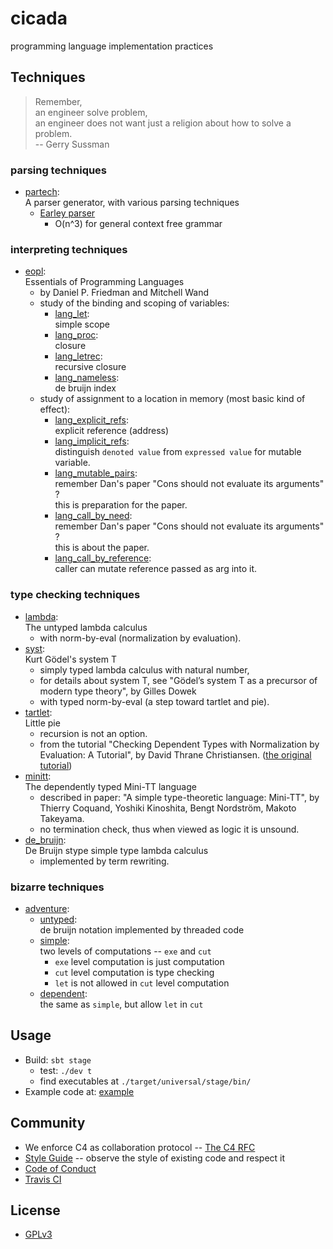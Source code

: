 # cicada

programming language implementation practices

## Techniques

> Remember,<br>
> an engineer solve problem,<br>
> an engineer does not want just a religion about how to solve a problem.<br>
> -- Gerry Sussman

### parsing techniques

- [partech](https://github.com/xieyuheng/cicada/tree/master/src/main/scala/xieyuheng/partech):<br>
  A parser generator, with various parsing techniques
  - [Earley parser](https://github.com/xieyuheng/cicada/tree/master/src/main/scala/xieyuheng/partech/parsing_techniques/Earley.scala)
    - O(n^3) for general context free grammar

### interpreting techniques

- [eopl](https://github.com/xieyuheng/cicada/tree/master/src/main/scala/xieyuheng/eopl):<br>
  Essentials of Programming Languages
  - by Daniel P. Friedman and Mitchell Wand
  - study of the binding and scoping of variables:
    - [lang_let](https://github.com/xieyuheng/cicada/tree/master/src/main/scala/xieyuheng/eopl/lang_let):<br>
      simple scope
    - [lang_proc](https://github.com/xieyuheng/cicada/tree/master/src/main/scala/xieyuheng/eopl/lang_proc):<br>
      closure
    - [lang_letrec](https://github.com/xieyuheng/cicada/tree/master/src/main/scala/xieyuheng/eopl/lang_letrec):<br>
      recursive closure
    - [lang_nameless](https://github.com/xieyuheng/cicada/tree/master/src/main/scala/xieyuheng/eopl/lang_nameless):<br>
      de bruijn index
  - study of assignment to a location in memory (most basic kind of effect):
    - [lang_explicit_refs](https://github.com/xieyuheng/cicada/tree/master/src/main/scala/xieyuheng/eopl/lang_explicit_refs):<br>
      explicit reference (address)
    - [lang_implicit_refs](https://github.com/xieyuheng/cicada/tree/master/src/main/scala/xieyuheng/eopl/lang_implicit_refs):<br>
      distinguish `denoted value` from `expressed value` for mutable variable.
    - [lang_mutable_pairs](https://github.com/xieyuheng/cicada/tree/master/src/main/scala/xieyuheng/eopl/lang_mutable_pairs):<br>
      remember Dan's paper "Cons should not evaluate its arguments" ? <br>
      this is preparation for the paper.
    - [lang_call_by_need](https://github.com/xieyuheng/cicada/tree/master/src/main/scala/xieyuheng/eopl/lang_call_by_need):<br>
      remember Dan's paper "Cons should not evaluate its arguments" ? <br>
      this is about the paper.
    - [lang_call_by_reference](https://github.com/xieyuheng/cicada/tree/master/src/main/scala/xieyuheng/eopl/lang_call_by_reference):<br>
      caller can mutate reference passed as arg into it.

### type checking techniques

- [lambda](https://github.com/xieyuheng/cicada/tree/master/src/main/scala/xieyuheng/lambda):<br>
  The untyped lambda calculus
  - with norm-by-eval (normalization by evaluation).
- [syst](https://github.com/xieyuheng/cicada/tree/master/src/main/scala/xieyuheng/syst):<br>
  Kurt Gödel's system T
  - simply typed lambda calculus with natural number,
  - for details about system T, see "Gödel’s system T as a precursor of modern type theory", by Gilles Dowek
  - with typed norm-by-eval (a step toward tartlet and pie).
- [tartlet](https://github.com/xieyuheng/cicada/tree/master/src/main/scala/xieyuheng/tartlet):<br>
  Little pie
  - recursion is not an option.
  - from the tutorial "Checking Dependent Types with Normalization by Evaluation: A Tutorial",
    by David Thrane Christiansen.
    ([the original tutorial](http://davidchristiansen.dk/tutorials/nbe))
- [minitt](https://github.com/xieyuheng/cicada/tree/master/src/main/scala/xieyuheng/minitt):<br>
  The dependently typed Mini-TT language
  - described in paper: "A simple type-theoretic language: Mini-TT",
    by Thierry Coquand, Yoshiki Kinoshita, Bengt Nordström, Makoto Takeyama.
  - no termination check, thus when viewed as logic it is unsound.
- [de_bruijn](https://github.com/xieyuheng/cicada/tree/master/src/main/scala/xieyuheng/de_bruijn):<br>
  De Bruijn stype simple type lambda calculus
  - implemented by term rewriting.

### bizarre techniques

- [adventure](https://github.com/xieyuheng/cicada/tree/master/src/main/scala/xieyuheng/adventure):<br>
  - [untyped](https://github.com/xieyuheng/cicada/tree/master/src/main/scala/xieyuheng/adventure/untyped):<br>
    de bruijn notation implemented by threaded code
  - [simple](https://github.com/xieyuheng/cicada/tree/master/src/main/scala/xieyuheng/adventure/simple):<br>
    two levels of computations -- `exe` and `cut`
    - `exe` level computation is just computation
    - `cut` level computation is type checking
    - `let` is not allowed in `cut` level computation
  - [dependent](https://github.com/xieyuheng/cicada/tree/master/src/main/scala/xieyuheng/adventure/dependent):<br>
    the same as `simple`, but allow `let` in `cut`

## Usage

- Build: `sbt stage`
  - test: `./dev t`
  - find executables at `./target/universal/stage/bin/`
- Example code at: [example](https://github.com/xieyuheng/cicada/tree/master/example)

## Community

- We enforce C4 as collaboration protocol -- [The C4 RFC](https://rfc.zeromq.org/spec:42/C4)
- [Style Guide](STYLE-GUIDE.md) -- observe the style of existing code and respect it
- [Code of Conduct](CODE-OF-CONDUCT.md)
- [Travis CI](https://travis-ci.org/xieyuheng/cicada)

## License

- [GPLv3](LICENSE)
